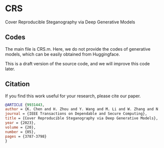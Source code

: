 # CRS
Cover Reproducible Steganography via Deep Generative Models

## Codes
The main file is CRS.m.
Here, we do not provide the codes of generative models, which can be easily obtained from Huggingface.

This is a draft version of the source code, and we will improve this code later.

## Citation
If you find this work useful for your research, please cite our paper.
``` bibtex
@ARTICLE {9931443,
author = {K. Chen and H. Zhou and Y. Wang and M. Li and W. Zhang and N. Yu},
journal = {IEEE Transactions on Dependable and Secure Computing},
title = {Cover Reproducible Steganography via Deep Generative Models},
year = {2023},
volume = {20},
number = {05},
pages = {3787-3798}
}

```
